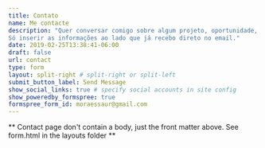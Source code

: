 ```yaml
---
title: Contato
name: Me contacte
description: "Quer conversar comigo sobre algum projeto, oportunidade, consultoria ou apenas sobre ciência de dados?
Só inserir as informações ao lado que já recebo direto no email."
date: 2019-02-25T13:38:41-06:00
draft: false
url: contact
type: form
layout: split-right # split-right or split-left
submit_button_label: Send Message
show_social_links: true # specify social accounts in site config
show_poweredby_formspree: true
formspree_form_id: moraessaur@gmail.com
---
```


** Contact page don't contain a body, just the front matter above.
See form.html in the layouts folder **
